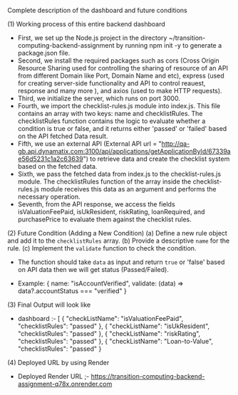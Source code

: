 Complete description of the dashboard and future conditions

(1) Working process of this entire backend dashboard
* First, we set up the Node.js project in the directory ~/transition-computing-backend-assignment by running npm init -y to generate a package.json file.
* Second, we install the required packages such as cors (Cross Origin Resource Sharing used for controlling the sharing of resource of an API from different Domain like Port, Domain Name and etc), express (used for creating server-side functionality and API to control reauest, response and many more ), and axios (used to make HTTP requests).
* Third, we initialize the server, which runs on port 3000.
* Fourth, we import the checklist-rules.js module into index.js. This file contains an array with two keys: name and checklistRules. The checklistRules function contains the logic to evaluate whether a condition is true or false, and it returns either 'passed' or 'failed' based on the API fetched Data result.
* Fifth, we use an external API (External API url = "http://qa-gb.api.dynamatix.com:3100/api/applications/getApplicationById/67339ae56d5231c1a2c63639") to retrieve data and create the checklist system based on the fetched data.
* Sixth, we pass the fetched data from index.js to the checklist-rules.js module. The checklistRules function of the array inside the checklist-rules.js module receives this data as an argument and performs the necessary operation.
* Seventh, from the API response, we access the fields isValuationFeePaid, isUkResident, riskRating, loanRequired, and purchasePrice to evaluate them against the checklist rules.


(2) Future Condition (Adding a New Condition)
(a) Define a new rule object and add it to the `checklistRules` array.
(b) Provide a descriptive `name` for the rule.
(c) Implement the `validate` function to check the condition.
 - The function should take `data` as input and return `true` or 'false' based on API data then we will get status (Passed/Failed).
* Example:
{
 name: "isAccountVerified",
 validate: (data) => data?.accountStatus === "verified"
}

(3) Final Output will look like 
* dashboard :-
[
  {
    "checkListName": "isValuationFeePaid",
    "checklistRules": "passed"
  },
  {
    "checkListName": "isUkResident",
    "checklistRules": "passed"
  },
  {
    "checkListName": "riskRating",
    "checklistRules": "passed"
  },
  {
    "checkListName": "Loan-to-Value",
    "checklistRules": "passed"
  }

(4) Deployed URL by using Render 
* Deployed Render URL ;- https://transition-computing-backend-assignment-q78x.onrender.com
